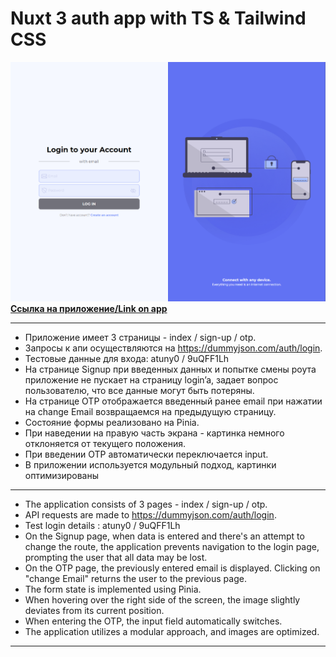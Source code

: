 # Nuxt 3 auth app with TS & Tailwind CSS
![preview](./assets/img/preview.png "auth")
**[Ссылка на приложение/Link on app](https://dd-frontman.github.io/auth/ "auth app")**
*** 
* Приложение имеет 3 страницы - index / sign-up / otp.
* Запросы к апи осуществляются на https://dummyjson.com/auth/login.
* Тестовые данные для входа: atuny0 / 9uQFF1Lh
* На странице Signup при введенных данных и попытке смены роута приложение не пускает на страницу login’a, задает вопрос пользователю, что все данные могут быть потеряны.
* На странице OTP отображается введенный ранее email при нажатии на change Email возвращаемся на предыдущую страницу.
* Состояние формы реализовано на Pinia.
* При наведении на правую часть экрана - картинка немного отклоняется от текущего положения.
* При введении OTP автоматически переключается input.
* В приложении используется модульный подход, картинки оптимизированы
***
* The application consists of 3 pages - index / sign-up / otp.
* API requests are made to https://dummyjson.com/auth/login.
* Test login details : atuny0 / 9uQFF1Lh
* On the Signup page, when data is entered and there's an attempt to change the route, the application prevents navigation to the login page, prompting the user that all data may be lost.
* On the OTP page, the previously entered email is displayed. Clicking on "change Email" returns the user to the previous page.
* The form state is implemented using Pinia.
* When hovering over the right side of the screen, the image slightly deviates from its current position.
* When entering the OTP, the input field automatically switches.
* The application utilizes a modular approach, and images are optimized.

---




